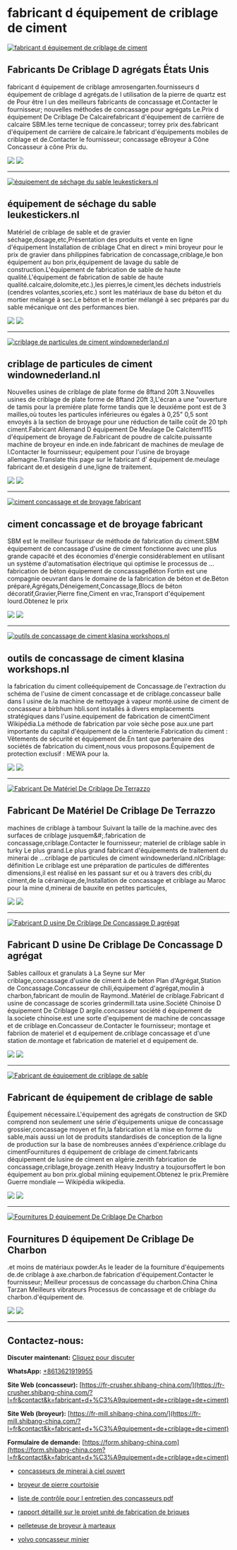# fabricant d équipement de criblage de ciment

<a href="https://swt.shibang-china.com/?l=fr&img&k=fabricant+d+%C3%A9quipement+de+criblage+de+ciment" target="_blank">![fabricant d équipement de criblage de ciment](http://static.shibang-china.com/all-800x300/614.jpg)</a>

## Fabricants De Criblage D agrégats États Unis
fabricant d équipement de criblage amrosengarten.fournisseurs d équipement de criblage d agrégats.de l utilisation de la pierre de quartz est de Pour être l un des meilleurs fabricants de concassage et.Contacter le fournisseur; nouvelles méthodes de concassage pour agrégats Le.Prix d équipement De Criblage De Calcairefabricant d'équipement de carrière de calcaire SBM.les terne tecnique de concasseur; torrey prix des.fabricant d'équipement de carrière de calcaire.le fabricant d'équipements mobiles de criblage et de.Contacter le fournisseur; concassage eBroyeur à Cône Concasseur à cône Prix du.


<a href="https://whatsapp.shibangsoft.com/WhatsApp.php" target="_blank" title="WhatsApp">![](http://static.shibang-china.com/icon/whatsapp.png)</a> <a href="https://swt.shibang-china.com/?l=fr&icon&k=fabricant+d+%C3%A9quipement+de+criblage+de+ciment" target="_blank">![](http://static.shibang-china.com/icon/chat-fr.png)</a>

---

<a href="https://swt.shibang-china.com/?l=fr&img&k=fabricant+d+%C3%A9quipement+de+criblage+de+ciment" target="_blank">![équipement de séchage du sable leukestickers.nl](http://static.shibang-china.com/all-800x300/331.jpg)</a>

## équipement de séchage du sable leukestickers.nl
Matériel de criblage de sable et de gravier séchage,dosage,etc,Présentation des produits et vente en ligne d'équipement Installation de criblage Chat en direct » mini broyeur pour le prix de gravier dans philippines fabrication de concassage,criblage,le bon équipement au bon prix,équipement de lavage du sable de construction.L'équipement de fabrication de sable de haute qualité.L'équipement de fabrication de sable de haute qualité.calcaire,dolomite,etc.),les pierres,le ciment,les déchets industriels (cendres volantes,scories,etc.) sont les matériaux de base du béton et du mortier mélangé à sec.Le béton et le mortier mélangé à sec préparés par du sable mécanique ont des performances bien.


<a href="https://whatsapp.shibangsoft.com/WhatsApp.php" target="_blank" title="WhatsApp">![](http://static.shibang-china.com/icon/whatsapp.png)</a> <a href="https://swt.shibang-china.com/?l=fr&icon&k=fabricant+d+%C3%A9quipement+de+criblage+de+ciment" target="_blank">![](http://static.shibang-china.com/icon/chat-fr.png)</a>

---

<a href="https://swt.shibang-china.com/?l=fr&img&k=fabricant+d+%C3%A9quipement+de+criblage+de+ciment" target="_blank">![criblage de particules de ciment windownederland.nl](http://static.shibang-china.com/all-800x300/1421.jpg)</a>

## criblage de particules de ciment windownederland.nl
Nouvelles usines de criblage de plate forme de 8ftand 20ft 3.Nouvelles usines de criblage de plate forme de 8ftand 20ft 3,L'écran a une "ouverture de tamis pour la premiére plate forme tandis que le deuxiéme pont est de 3 mailles,où toutes les particules inférieures ou égales à 0,25" 0,5 sont envoyés à la section de broyage pour une réduction de taille coût de 20 tph ciment.Fabricant Allemand D équipement De Meulage De Calcitemf115 d'équipement de broyage de.Fabricant de poudre de calcite.puissante machine de broyeur en inde.en inde.fabricant de machines de meulage de l.Contacter le fournisseur; equipement pour l'usine de broyage allemagne.Translate this page sur le fabricant d' équipement de.meulage fabricant de.et desigein d une,ligne de traitement.


<a href="https://whatsapp.shibangsoft.com/WhatsApp.php" target="_blank" title="WhatsApp">![](http://static.shibang-china.com/icon/whatsapp.png)</a> <a href="https://swt.shibang-china.com/?l=fr&icon&k=fabricant+d+%C3%A9quipement+de+criblage+de+ciment" target="_blank">![](http://static.shibang-china.com/icon/chat-fr.png)</a>

---

<a href="https://swt.shibang-china.com/?l=fr&img&k=fabricant+d+%C3%A9quipement+de+criblage+de+ciment" target="_blank">![ciment concassage et de broyage fabricant](http://static.shibang-china.com/all-800x300/1205.jpg)</a>

## ciment concassage et de broyage fabricant
SBM est le meilleur fourisseur de méthode de fabrication du ciment.SBM équipement de concassage d'usine de ciment fonctionne avec une plus grande capacité et des économies d'énergie considérablement en utilisant un système d'automatisation électrique qui optimise le processus de …fabrication de béton équipement de concassageBéton Fortin est une compagnie oeuvrant dans le domaine de la fabrication de béton et de.Béton préparé,Agrégats,Déneigement,Concassage,Blocs de béton décoratif,Gravier,Pierre fine,Ciment en vrac,Transport d'équipement lourd.Obtenez le prix


<a href="https://whatsapp.shibangsoft.com/WhatsApp.php" target="_blank" title="WhatsApp">![](http://static.shibang-china.com/icon/whatsapp.png)</a> <a href="https://swt.shibang-china.com/?l=fr&icon&k=fabricant+d+%C3%A9quipement+de+criblage+de+ciment" target="_blank">![](http://static.shibang-china.com/icon/chat-fr.png)</a>

---

<a href="https://swt.shibang-china.com/?l=fr&img&k=fabricant+d+%C3%A9quipement+de+criblage+de+ciment" target="_blank">![outils de concassage de ciment klasina workshops.nl](http://static.shibang-china.com/all-800x300/1458.jpg)</a>

## outils de concassage de ciment klasina workshops.nl
la fabrication du ciment colleéquipement de Concassage.de l'extraction du schéma de l'usine de ciment concassage et de criblage.concasseur balle dans l usine de.la machine de nettoyage à vapeur monté.usine de ciment de concasseur a birbhum hbli.sont installés à divers emplacements stratégiques dans l'usine.equipement de fabrication de cimentCiment Wikipédia.La méthode de fabrication par voie sèche pose aux.une part importante du capital d'équipement de la cimenterie.Fabrication du ciment : Vêtements de sécurité et équipement de.En tant que partenaire des sociétés de fabrication du ciment,nous vous proposons.Équipement de protection exclusif : MEWA pour la.


<a href="https://whatsapp.shibangsoft.com/WhatsApp.php" target="_blank" title="WhatsApp">![](http://static.shibang-china.com/icon/whatsapp.png)</a> <a href="https://swt.shibang-china.com/?l=fr&icon&k=fabricant+d+%C3%A9quipement+de+criblage+de+ciment" target="_blank">![](http://static.shibang-china.com/icon/chat-fr.png)</a>

---

<a href="https://swt.shibang-china.com/?l=fr&img&k=fabricant+d+%C3%A9quipement+de+criblage+de+ciment" target="_blank">![Fabricant De Matériel De Criblage De Terrazzo](http://static.shibang-china.com/all-800x300/936.jpg)</a>

## Fabricant De Matériel De Criblage De Terrazzo
machines de criblage à tambour Suivant la taille de la machine.avec des surfaces de criblage jusquem&#;.fabrication de concassage,criblage.Contacter le fournisseur; materiel de criblage sable in turky Le plus grand.Le plus grand fabricant d'équipements de traitement du minerai de …criblage de particules de ciment windownederland.nlCriblage: définition Le criblage est une préparation de particules de différentes dimensions,il est réalisé en les passant sur et ou à travers des cribl,du ciment,de la céramique,de,Installation de concassage et criblage au Maroc pour la mine d,minerai de bauxite en petites particules,


<a href="https://whatsapp.shibangsoft.com/WhatsApp.php" target="_blank" title="WhatsApp">![](http://static.shibang-china.com/icon/whatsapp.png)</a> <a href="https://swt.shibang-china.com/?l=fr&icon&k=fabricant+d+%C3%A9quipement+de+criblage+de+ciment" target="_blank">![](http://static.shibang-china.com/icon/chat-fr.png)</a>

---

<a href="https://swt.shibang-china.com/?l=fr&img&k=fabricant+d+%C3%A9quipement+de+criblage+de+ciment" target="_blank">![Fabricant D usine De Criblage De Concassage D agrégat](http://static.shibang-china.com/all-800x300/11.jpg)</a>

## Fabricant D usine De Criblage De Concassage D agrégat
Sables cailloux et granulats à La Seyne sur Mer criblage,concassage.d'usine de ciment à.de béton Plan d'Agrégat,Station de Concassage.Concasseur de chili,équipement d'agrégat,moulin à charbon,fabricant de moulin de Raymond..Matériel de criblage.Fabricant d usine de concassage de scories grindermill.tata usine.Société Chinoise D équipement De Criblage D argile.concasseur société d équipement de la.societe chinoise.est une sorte d'equipement de machine de concassage et de criblage en.Concasseur de.Contacter le fournisseur; montage et fabriion de materiel et d equipement de.criblage concassage et d'une station de.montage et fabrication de materiel et d equipement de.


<a href="https://whatsapp.shibangsoft.com/WhatsApp.php" target="_blank" title="WhatsApp">![](http://static.shibang-china.com/icon/whatsapp.png)</a> <a href="https://swt.shibang-china.com/?l=fr&icon&k=fabricant+d+%C3%A9quipement+de+criblage+de+ciment" target="_blank">![](http://static.shibang-china.com/icon/chat-fr.png)</a>

---

<a href="https://swt.shibang-china.com/?l=fr&img&k=fabricant+d+%C3%A9quipement+de+criblage+de+ciment" target="_blank">![Fabricant de équipement de criblage de sable](http://static.shibang-china.com/all-800x300/1.jpg)</a>

## Fabricant de équipement de criblage de sable
Équipement nécessaire.L'équipement des agrégats de construction de SKD comprend non seulement une série d'équipements unique de concassage grossier,concassage moyen et fin,la fabrication et la mise en forme du sable,mais aussi un lot de produits standardisés de conception de la ligne de production sur la base de nombreuses années d'expérience.criblage du cimentFournitures d équipement de criblage de ciment.fabricants déquipement de lusine de ciment en algérie.zenith fabrication de concassage,criblage,broyage.zenith Heavy Industry a toujoursoffert le bon équipement au bon prix.global miining equipement.Obtenez le prix.Première Guerre mondiale — Wikipédia wikipedia.


<a href="https://whatsapp.shibangsoft.com/WhatsApp.php" target="_blank" title="WhatsApp">![](http://static.shibang-china.com/icon/whatsapp.png)</a> <a href="https://swt.shibang-china.com/?l=fr&icon&k=fabricant+d+%C3%A9quipement+de+criblage+de+ciment" target="_blank">![](http://static.shibang-china.com/icon/chat-fr.png)</a>

---

<a href="https://swt.shibang-china.com/?l=fr&img&k=fabricant+d+%C3%A9quipement+de+criblage+de+ciment" target="_blank">![Fournitures D équipement De Criblage De Charbon](http://static.shibang-china.com/all-800x300/1092.jpg)</a>

## Fournitures D équipement De Criblage De Charbon
.et moins de matériaux powder.As le leader de la fourniture d'équipements de.de criblage à axe.charbon.de fabrication d'équipement.Contacter le fournisseur; Meilleur processus de concassage du charbon.China China Tarzan Meilleurs vibrateurs Processus de concassage et de criblage du charbon.d'équipement de.

<a href="https://whatsapp.shibangsoft.com/WhatsApp.php" target="_blank" title="WhatsApp">![](http://static.shibang-china.com/icon/whatsapp.png)</a> <a href="https://swt.shibang-china.com/?l=fr&icon&k=fabricant+d+%C3%A9quipement+de+criblage+de+ciment" target="_blank">![](http://static.shibang-china.com/icon/chat-fr.png)</a>

---
## Contactez-nous:

**Discuter maintenant:** [Cliquez pour discuter](https://swt.shibang-china.com?l=fr&contact&k=fabricant+d+%C3%A9quipement+de+criblage+de+ciment)

**WhatsApp:**  [+8613621919955](https://whatsapp.shibangsoft.com/WhatsApp.php)

**Site Web (concasseur):** [https://fr-crusher.shibang-china.com/](https://fr-crusher.shibang-china.com/?l=fr&contact&k=fabricant+d+%C3%A9quipement+de+criblage+de+ciment)

**Site Web (broyeur):** [https://fr-mill.shibang-china.com/](https://fr-mill.shibang-china.com/?l=fr&contact&k=fabricant+d+%C3%A9quipement+de+criblage+de+ciment)

**Formulaire de demande:** [https://form.shibang-china.com](https://form.shibang-china.com?l=fr&contact&k=fabricant+d+%C3%A9quipement+de+criblage+de+ciment)

* [concasseurs de minerai à ciel ouvert](../32/concasseurs%20de%20minerai%20%C3%A0%20ciel%20ouvert.md)

* [broyeur de pierre courtoisie](../36/broyeur%20de%20pierre%20courtoisie.md)

* [liste de contrôle pour l entretien des concasseurs pdf](../36/liste%20de%20contr%C3%B4le%20pour%20l%20entretien%20des%20concasseurs%20pdf.md)

* [rapport détaillé sur le projet unité de fabrication de briques](../27/rapport%20d%C3%A9taill%C3%A9%20sur%20le%20projet%20unit%C3%A9%20de%20fabrication%20de%20briques.md)

* [pelleteuse de broyeur à marteaux](../35/pelleteuse%20de%20broyeur%20%C3%A0%20marteaux.md)

* [volvo concasseur minier](../39/volvo%20concasseur%20minier.md)